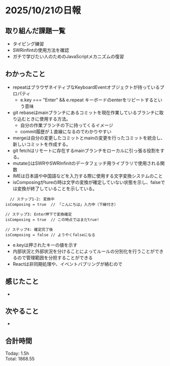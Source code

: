 # 2025/10/21の日報
## 取り組んだ課題一覧
* タイピング練習
* SWRinfintの使用方法を確認
* ガチで学びたい人のためのJavaScriptメカニズムの復習
## わかったこと 
* repeatはブラウザネイティブなKeyboardEventオブジェクトが持っているプロパティ
  * e.key === "Enter" && e.repeat キーボードのenterをリピートするという意味
* git rebaseはmainブランチにあるコミットを現在作業しているブランチに取り込むときに使用する方法。
  * 自分の作業ブランチの下に持ってくるイメージ
  * commit履歴が１直線になるのでわかりやすい
* mergeは自分の変更したコミットとmainの変更を行ったコミットを統合し、新しいコミットを作成する。   
* git fetchはリモートに存在するmainブランチをローカルに引っ張る役割をする。
* mutate()はSWRやSWRInfinitのデータフェッチ用ライブラリで使用される関数
* IMEは日本語や中国語などを入力する際に使用する文字変換システムのこと
* isComposingがtureの時は文字の変換が確定していない状態を示し、falseでは変換が終了していることを示している。
```
  // ステップ1-2: 変換中
isComposing = true  // 「こんにちは」入力中（下線付き）

// ステップ3: Enter押下で変換確定
isComposing = true  // この時点ではまだtrue!

// ステップ4: 確定完了後
isComposing = false // ようやくfalseになる
```
* e.keyは押されたキーの値を示す
* 内部状況と外部状況を分けることによってルールの分別化を行うことができるので管理範囲を分担することができる
* Reactは非同期処理や、イベントバブリングが絡むので
## 感じたこと
* 
## 次やること
* 
##  合計時間 
Today: 1.5h<br>
Total: 1868.55
